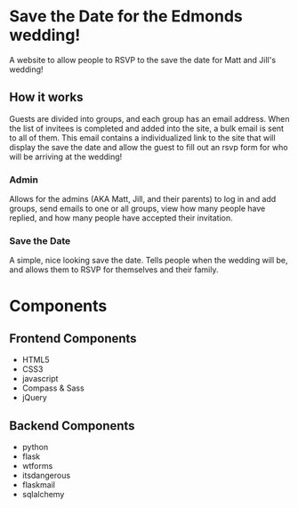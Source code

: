 # Save the Date for the Edmonds wedding!

A website to allow people to RSVP to the save the date for Matt and Jill's wedding!

## How it works

Guests are divided into groups, and each group has an email address.
When the list of invitees is completed and added into the site, a bulk email is sent to all of them.
This email contains a individualized link to the site that will display the save the date and allow
the guest to fill out an rsvp form for who will be arriving at the wedding!

### Admin

Allows for the admins (AKA Matt, Jill, and their parents) to log in and add groups, send
emails to one or all groups, view how many people have replied, and how many people have accepted
their invitation.

### Save the Date

A simple, nice looking save the date. Tells people when the wedding will be, and allows them to
RSVP for themselves and their family.

# Components

## Frontend Components

- HTML5
- CSS3
- javascript
- Compass & Sass
- jQuery

## Backend Components

- python
- flask
- wtforms
- itsdangerous
- flaskmail
- sqlalchemy
